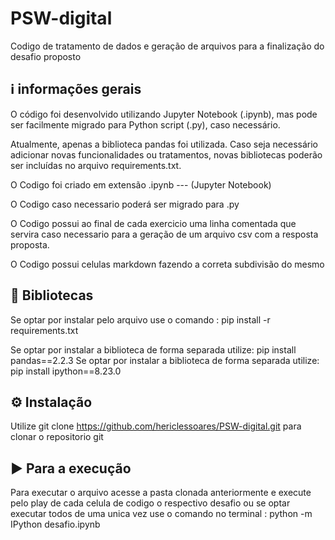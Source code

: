 # PSW-digital
Codigo de tratamento de dados e geração de arquivos para a finalização do desafio proposto

## ℹ️ informações gerais 

O código foi desenvolvido utilizando Jupyter Notebook (.ipynb), mas pode ser facilmente migrado para Python script (.py), caso necessário.

Atualmente, apenas a biblioteca pandas foi utilizada. Caso seja necessário adicionar novas funcionalidades ou tratamentos, novas bibliotecas poderão ser incluídas no arquivo requirements.txt.

O Codigo foi criado em extensão .ipynb --- (Jupyter Notebook)

O Codigo caso necessario poderá ser migrado para .py 

O Codigo possui ao final de cada exercicio uma linha comentada que servira caso necessario para a geração de um arquivo csv com a resposta proposta.

O Codigo possui celulas markdown fazendo a correta subdivisão do mesmo

## 📖   Bibliotecas

Se optar por instalar pelo arquivo use o comando : pip install -r requirements.txt

Se optar por instalar a biblioteca de forma separada utilize: pip install pandas==2.2.3
Se optar por instalar a biblioteca de forma separada utilize: pip install ipython==8.23.0

## ⚙️   Instalação

Utilize git clone https://github.com/hericlessoares/PSW-digital.git para clonar o repositorio git


## ▶️  Para a execução

Para executar o arquivo acesse a pasta clonada anteriormente e execute pelo play de cada celula de codigo o respectivo desafio ou se optar executar todos de uma unica vez use o comando no terminal : python -m IPython desafio.ipynb 